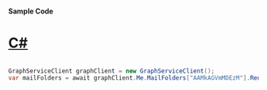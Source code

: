 #### Sample Code
# [C#](#tab/Csharp)

```C#

GraphServiceClient graphClient = new GraphServiceClient();
var mailFolders = await graphClient.Me.MailFolders["AAMkAGVmMDEzM"].Request().GetAsync();

```